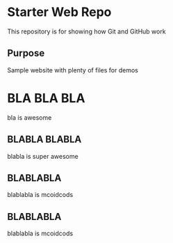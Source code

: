 # Starter Web Repo

This repository is for showing how Git and GitHub work

## Purpose

Sample website with plenty of files for demos

# BLA BLA BLA
bla is awesome

## BLABLA BLABLA
blabla is super awesome

## BLABLABLA
blablabla is mcoidcods

## BLABLABLA
blablabla is mcoidcods